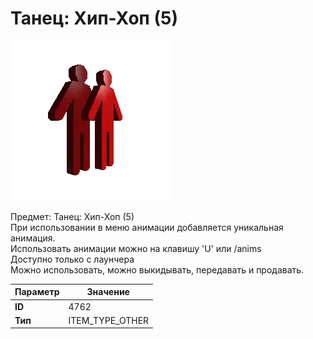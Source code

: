 # Танец: Хип-Хоп (5)

![Item Image](../img/4762.webp?raw=true)

Предмет: Танец: Хип-Хоп (5)<br>При использовании в меню анимации добавляется уникальная анимация.<br>Использовать анимации можно на клавишу 'U' или /anims<br>Доступно только с лаунчера<br>Можно использовать, можно выкидывать, передавать и продавать.


| Параметр | Значение |
|----------|----------|
| **ID** | 4762 |
| **Тип** | ITEM_TYPE_OTHER |

